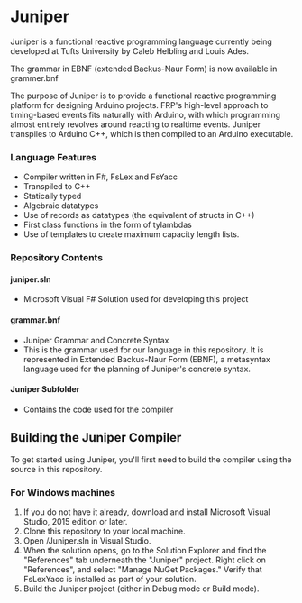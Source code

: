 # Juniper

Juniper is a functional reactive programming language currently being developed at Tufts University by Caleb Helbling and Louis Ades.

The grammar in EBNF (extended Backus-Naur Form) is now available in grammer.bnf

The purpose of Juniper is to provide a functional reactive programming platform for designing Arduino projects. FRP's high-level approach to timing-based events fits naturally with Arduino, with which programming almost entirely revolves around reacting to realtime events. Juniper transpiles to Arduino C++, which is then compiled to an Arduino executable.

### Language Features

- Compiler written in F#, FsLex and FsYacc
- Transpiled to C++
- Statically typed
- Algebraic datatypes
- Use of records as datatypes (the equivalent of structs in C++)
- First class functions in the form of tylambdas
- Use of templates to create maximum capacity length lists.

### Repository Contents

#### juniper.sln 

- Microsoft Visual F# Solution used for developing this project

#### grammar.bnf 

- Juniper Grammar and Concrete Syntax
- This is the grammar used for our language in this repository. It is represented in Extended Backus-Naur Form (EBNF), a metasyntax language used for the planning of Juniper's concrete syntax.

#### Juniper Subfolder

- Contains the code used for the compiler


## Building the Juniper Compiler

To get started using Juniper, you'll first need to build the compiler using the source in this repository.

### For Windows machines

1. If you do not have it already, download and install Microsoft Visual Studio, 2015 edition or later.
2. Clone this repository to your local machine.
3. Open /Juniper.sln in Visual Studio.
4. When the solution opens, go to the Solution Explorer and find the "References" tab underneath the "Juniper" project. Right click on "References", and select "Manage NuGet Packages." Verify that FsLexYacc is installed as part of your solution.
5. Build the Juniper project (either in Debug mode or Build mode).